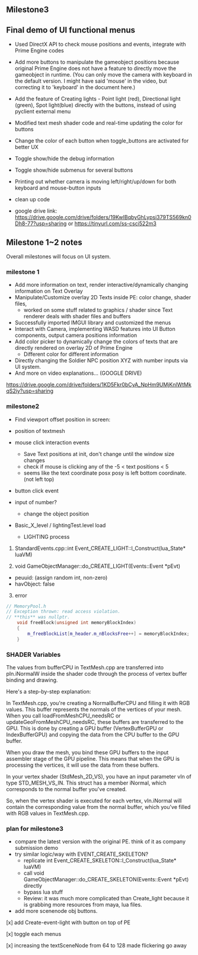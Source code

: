 ## Milestone3

## Final demo of UI functional menus 
- Used DirectX API to check mouse positions and events, integrate with Prime Engine codes
- Add more buttons to manipulate the gameobject positions because original Prime Engine does not have a feature to directly move the gameobject in runtime. 
(You can only move the camera with keyboard in the default version. I might have said 'mouse' in the video, but correcting it to 'keyboard' in the document here.)

- Add the feature of Creating lights - Point light (red), Directional light (green), Spot light(blue) directly with the buttons, instead of using pyclient external menu
- Modified text mesh shader code and real-time updating the color for buttons
- Change the color of each button when toggle_buttons are activated for better UX 
- Toggle show/hide the debug information
- Toggle show/hide submenus for several buttons
- Printing out whether camera is moving left/right/up/down for both keyboard and mouse-button inputs
- clean up code
- google drive link: https://drive.google.com/drive/folders/19KwIBqbyGhLypsi379TS569kn0Dh8-77?usp=sharing
or https://tinyurl.com/ss-csci522m3


## Milestone 1~2 notes

Overall milestones will focus on UI system. 

### milestone 1
- Add more information on text, render interactive/dynamically changing information on Text Overlay
- Manipulate/Customize overlay 2D Texts inside PE: color change, shader files,
	- worked on some stuff related to graphics / shader since Text renderer deals with shader files and buffers
- Successfully imported IMGUI library and customized the menus
- Interact with Camera, implementing WASD features into UI Button components, output camera positions information
- Add color picker to dynamically change the colors of texts that are directly rendered on overlay 2D of Prime Engine
	- Different color for different information
- Directly changing the Soldier NPC position XYZ with number inputs via UI system.
- And more on video explanations... (GOOGLE DRIVE)

https://drive.google.com/drive/folders/1KD5Fkr0bCyA_NpHm9UMjKnlWtMkqS2iy?usp=sharing 

### milestone2
- Find viewport offset position in screen: 
- position of textmesh
- mouse click interaction events
	- Save Text positions at init, don't change until the window size changes
	- check if mouse is clicking any of the -5 < text positions < 5
	- seems like the text coordinate posx posy is left bottom coordinate. (not left top) 
- button click event
- input of number?
	- change the object position


- Basic_X_level / lightingTest.level load
  - LIGHTING process

1. StandardEvents.cpp::int Event_CREATE_LIGHT::l_Construct(lua_State* luaVM)

2. void GameObjectManager::do_CREATE_LIGHT(Events::Event *pEvt)
- peuuid: (assign random int, non-zero)
- havObject: false

3. error
```cpp
// MemoryPool.h
// Exception thrown: read access violation.
// **this** was nullptr.
	void freeBlock(unsigned int memoryBlockIndex)
	{
		m_freeBlockList[m_header.m_nBlocksFree++] = memoryBlockIndex;
	}
```

### SHADER Variables

The values from bufferCPU in TextMesh.cpp are transferred into pIn.iNormalW inside the shader code through the process of vertex buffer binding and drawing.

Here's a step-by-step explanation:

In TextMesh.cpp, you're creating a NormalBufferCPU and filling it with RGB values. This buffer represents the normals of the vertices of your mesh.
When you call loadFromMeshCPU_needsRC or updateGeoFromMeshCPU_needsRC, these buffers are transferred to the GPU. This is done by creating a GPU buffer (VertexBufferGPU or IndexBufferGPU) and copying the data from the CPU buffer to the GPU buffer.

When you draw the mesh, you bind these GPU buffers to the input assembler stage of the GPU pipeline. This means that when the GPU is processing the vertices, it will use the data from these buffers.

In your vertex shader (StdMesh_2D_VS), you have an input parameter vIn of type STD_MESH_VS_IN. This struct has a member iNormal, which corresponds to the normal buffer you've created.

So, when the vertex shader is executed for each vertex, vIn.iNormal will contain the corresponding value from the normal buffer, which you've filled with RGB values in TextMesh.cpp.

### plan for milestone3
- compare the latest version with the original PE. think of it as company submission demo
- try similar logic/way with EVENT_CREATE_SKELETON?
	- replicate int Event_CREATE_SKELETON::l_Construct(lua_State* luaVM)
	- call void GameObjectManager::do_CREATE_SKELETON(Events::Event *pEvt) directly
	- bypass lua stuff
  - Review: it was much more complicated than Create_light because it is grabbing more resources from maya, lua files.
- add more scenenode obj buttons.

[x] add Create-event-light with button on top of PE

[x] toggle each menus 

[x] increasing the textSceneNode from 64 to 128 made flickering go away